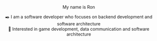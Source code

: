 <p align="center">
  My name is Ron
</p>

<p align="center">
  ✒️ I am a software developer who focuses on backend development and software architecture
  <br>
  👀 Interested in game development, data communication and software architecture
</p>
